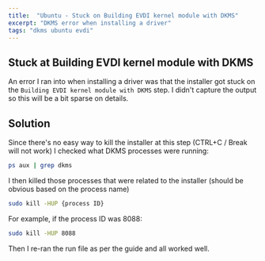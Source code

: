 ```yaml
---
title:  "Ubuntu - Stuck on Building EVDI kernel module with DKMS"
excerpt: "DKMS error when installing a driver"
tags: "dkms ubuntu evdi"
---
```


## Stuck at Building EVDI kernel module with DKMS
An error I ran into when installing a driver was that the installer got stuck on the `Building EVDI kernel module with DKMS` step. I didn't capture the output so this will be a bit sparse on details.

## Solution

Since there's no easy way to kill the installer at this step (CTRL+C / Break will not work) I checked what DKMS processes were running:

```bash
ps aux | grep dkms
```

I then killed those processes that were related to the installer (should be obvious based on the process name)

```bash
sudo kill -HUP {process ID}
```

For example, if the process ID was 8088:

```bash
sudo kill -HUP 8088
```

Then I re-ran the run file as per the guide and all worked well.
